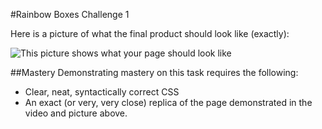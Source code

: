 #Rainbow Boxes Challenge 1

Here is a picture of what the final product should look like (exactly):

![This picture shows what your page should look like](https://raw.github.com/christensenacademy/christensen-academy/master/modules/css-basics/challenges/rainbow-boxes-challenge-1.png)

##Mastery
Demonstrating mastery on this task requires the following:
* Clear, neat, syntactically correct CSS
* An exact (or very, very close) replica of the page demonstrated in the video and picture above.